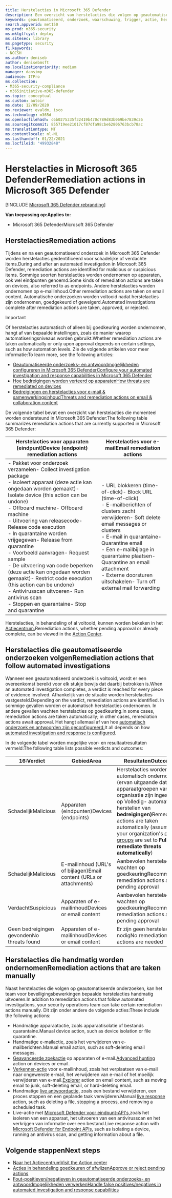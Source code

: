 ```yaml
---
title: Herstelacties in Microsoft 365 Defender
description: Een overzicht van herstelacties die volgen op geautomatiseerde onderzoeken in Microsoft 365 Defender
keywords: geautomatiseerd, onderzoek, waarschuwing, trigger, actie, herstel
search.appverid: met150
ms.prod: m365-security
ms.mktglfcycl: deploy
ms.sitesec: library
ms.pagetype: security
f1.keywords:
- NOCSH
ms.author: deniseb
author: denisebmsft
ms.localizationpriority: medium
manager: dansimp
audience: ITPro
ms.collection:
- M365-security-compliance
- m365initiative-m365-defender
ms.topic: conceptual
ms.custom: autoir
ms.date: 12/09/2020
ms.reviewer: evaldm, isco
ms.technology: m365d
ms.openlocfilehash: c6b0275335f32419b470c789d83b069be7839c36
ms.sourcegitcommit: 855719ee21017cf87dfa98cbe62806763bcb78ac
ms.translationtype: MT
ms.contentlocale: nl-NL
ms.lasthandoff: 01/22/2021
ms.locfileid: "49932848"
---
```

# <a name="remediation-actions-in-microsoft-365-defender"></a><span data-ttu-id="b1c19-104">Herstelacties in Microsoft 365 Defender</span><span class="sxs-lookup"><span data-stu-id="b1c19-104">Remediation actions in Microsoft 365 Defender</span></span>

[!INCLUDE [Microsoft 365 Defender rebranding](../includes/microsoft-defender.md)]


<span data-ttu-id="b1c19-105">**Van toepassing op:**</span><span class="sxs-lookup"><span data-stu-id="b1c19-105">**Applies to:**</span></span>
- <span data-ttu-id="b1c19-106">Microsoft 365 Defender</span><span class="sxs-lookup"><span data-stu-id="b1c19-106">Microsoft 365 Defender</span></span>

## <a name="remediation-actions"></a><span data-ttu-id="b1c19-107">Herstelacties</span><span class="sxs-lookup"><span data-stu-id="b1c19-107">Remediation actions</span></span>

<span data-ttu-id="b1c19-108">Tijdens en na een geautomatiseerd onderzoek in Microsoft 365 Defender worden herstelacties geïdentificeerd voor schadelijke of verdachte items.</span><span class="sxs-lookup"><span data-stu-id="b1c19-108">During and after an automated investigation in Microsoft 365 Defender, remediation actions are identified for malicious or suspicious items.</span></span> <span data-ttu-id="b1c19-109">Sommige soorten herstelacties worden ondernomen op apparaten, ook wel eindpunten genoemd.</span><span class="sxs-lookup"><span data-stu-id="b1c19-109">Some kinds of remediation actions are taken on devices, also referred to as endpoints.</span></span> <span data-ttu-id="b1c19-110">Andere herstelacties worden ondernomen op e-mailinhoud.</span><span class="sxs-lookup"><span data-stu-id="b1c19-110">Other remediation actions are taken on email content.</span></span> <span data-ttu-id="b1c19-111">Automatische onderzoeken worden voltooid nadat herstelacties zijn ondernomen, goedgekeurd of geweigerd.</span><span class="sxs-lookup"><span data-stu-id="b1c19-111">Automated investigations complete after remediation actions are taken, approved, or rejected.</span></span>

> [!IMPORTANT]
> <span data-ttu-id="b1c19-112">Of herstelacties automatisch of alleen bij goedkeuring worden ondernomen, hangt af van bepaalde instellingen, zoals de manier waarop automatiseringsniveaus worden gebruikt.</span><span class="sxs-lookup"><span data-stu-id="b1c19-112">Whether remediation actions are taken automatically or only upon approval depends on certain settings, such as how automation levels.</span></span> <span data-ttu-id="b1c19-113">Zie de volgende artikelen voor meer informatie:</span><span class="sxs-lookup"><span data-stu-id="b1c19-113">To learn more, see the following articles:</span></span>
> - [<span data-ttu-id="b1c19-114">Geautomatiseerde onderzoeks- en antwoordmogelijkheden configureren in Microsoft 365 Defender</span><span class="sxs-lookup"><span data-stu-id="b1c19-114">Configure your automated investigation and response capabilities in Microsoft 365 Defender</span></span>](mtp-configure-auto-investigation-response.md)
> - [<span data-ttu-id="b1c19-115">Hoe bedreigingen worden verteerd op apparaten</span><span class="sxs-lookup"><span data-stu-id="b1c19-115">How threats are remediated on devices</span></span>](https://docs.microsoft.com/windows/security/threat-protection/microsoft-defender-atp/automated-investigations)
> - [<span data-ttu-id="b1c19-116">Bedreigingen en herstelacties voor e-mail & samenwerkingsinhoud</span><span class="sxs-lookup"><span data-stu-id="b1c19-116">Threats and remediation actions on email & collaboration content</span></span>](https://docs.microsoft.com/microsoft-365/security/office-365-security/air-remediation-actions#threats-and-remediation-actions)

<span data-ttu-id="b1c19-117">De volgende tabel bevat een overzicht van herstelacties die momenteel worden ondersteund in Microsoft 365 Defender:</span><span class="sxs-lookup"><span data-stu-id="b1c19-117">The following table summarizes remediation actions that are currently supported in Microsoft 365 Defender:</span></span> 

|<span data-ttu-id="b1c19-118">Herstelacties voor apparaten (eindpunt)</span><span class="sxs-lookup"><span data-stu-id="b1c19-118">Device (endpoint) remediation actions</span></span>  |<span data-ttu-id="b1c19-119">Herstelacties voor e-mail</span><span class="sxs-lookup"><span data-stu-id="b1c19-119">Email remediation actions</span></span>  |
|---------|---------|
|<span data-ttu-id="b1c19-120">- Pakket voor onderzoek verzamelen</span><span class="sxs-lookup"><span data-stu-id="b1c19-120">- Collect investigation package</span></span> <br/><span data-ttu-id="b1c19-121">- Isoleert apparaat (deze actie kan ongedaan worden gemaakt)</span><span class="sxs-lookup"><span data-stu-id="b1c19-121">- Isolate device (this action can be undone)</span></span><br/><span data-ttu-id="b1c19-122">- Offboard machine</span><span class="sxs-lookup"><span data-stu-id="b1c19-122">- Offboard machine</span></span> <br/><span data-ttu-id="b1c19-123">- Uitvoering van releasecode</span><span class="sxs-lookup"><span data-stu-id="b1c19-123">- Release code execution</span></span> <br/><span data-ttu-id="b1c19-124">- In quarantaine worden vrijgegeven</span><span class="sxs-lookup"><span data-stu-id="b1c19-124">- Release from quarantine</span></span> <br/><span data-ttu-id="b1c19-125">- Voorbeeld aanvragen</span><span class="sxs-lookup"><span data-stu-id="b1c19-125">- Request sample</span></span> <br/><span data-ttu-id="b1c19-126">- De uitvoering van code beperken (deze actie kan ongedaan worden gemaakt)</span><span class="sxs-lookup"><span data-stu-id="b1c19-126">- Restrict code execution (this action can be undone)</span></span> <br/><span data-ttu-id="b1c19-127">- Antivirusscan uitvoeren</span><span class="sxs-lookup"><span data-stu-id="b1c19-127">- Run antivirus scan</span></span> <br/><span data-ttu-id="b1c19-128">- Stoppen en quarantaine</span><span class="sxs-lookup"><span data-stu-id="b1c19-128">- Stop and quarantine</span></span>      |<span data-ttu-id="b1c19-129">- URL blokkeren (time-of-click)</span><span class="sxs-lookup"><span data-stu-id="b1c19-129">- Block URL (time-of-click)</span></span><br/><span data-ttu-id="b1c19-130">- E-mailberichten of clusters zacht verwijderen</span><span class="sxs-lookup"><span data-stu-id="b1c19-130">- Soft delete email messages or clusters</span></span><br/><span data-ttu-id="b1c19-131">- E-mail in quarantaine</span><span class="sxs-lookup"><span data-stu-id="b1c19-131">- Quarantine email</span></span><br/><span data-ttu-id="b1c19-132">- Een e-mailbijlage in quarantaine plaatsen</span><span class="sxs-lookup"><span data-stu-id="b1c19-132">- Quarantine an email attachment</span></span><br/><span data-ttu-id="b1c19-133">- Externe doorsturen uitschakelen</span><span class="sxs-lookup"><span data-stu-id="b1c19-133">- Turn off external mail forwarding</span></span>          |

<span data-ttu-id="b1c19-134">Herstelacties, in behandeling of al voltooid, kunnen worden bekeken in het [Actiecentrum.](https://docs.microsoft.com/microsoft-365/security/mtp/mtp-action-center)</span><span class="sxs-lookup"><span data-stu-id="b1c19-134">Remediation actions, whether pending approval or already complete, can be viewed in the [Action Center](https://docs.microsoft.com/microsoft-365/security/mtp/mtp-action-center).</span></span>

## <a name="remediation-actions-that-follow-automated-investigations"></a><span data-ttu-id="b1c19-135">Herstelacties die geautomatiseerde onderzoeken volgen</span><span class="sxs-lookup"><span data-stu-id="b1c19-135">Remediation actions that follow automated investigations</span></span>

<span data-ttu-id="b1c19-136">Wanneer een geautomatiseerd onderzoek is voltooid, wordt er een overeenkomst bereikt voor elk stukje bewijs dat daarbij betrokken is.</span><span class="sxs-lookup"><span data-stu-id="b1c19-136">When an automated investigation completes, a verdict is reached for every piece of evidence involved.</span></span> <span data-ttu-id="b1c19-137">Afhankelijk van de situatie worden herstelacties vastgesteld.</span><span class="sxs-lookup"><span data-stu-id="b1c19-137">Depending on the verdict, remediation actions are identified.</span></span> <span data-ttu-id="b1c19-138">In sommige gevallen worden er automatisch herstelacties ondernomen. In andere gevallen wachten herstelacties op goedkeuring.</span><span class="sxs-lookup"><span data-stu-id="b1c19-138">In some cases, remediation actions are taken automatically; in other cases, remediation actions await approval.</span></span> <span data-ttu-id="b1c19-139">Het hangt allemaal af van hoe [automatisch onderzoek en antwoorden zijn geconfigureerd.](mtp-configure-auto-investigation-response.md)</span><span class="sxs-lookup"><span data-stu-id="b1c19-139">It all depends on how [automated investigation and response is configured](mtp-configure-auto-investigation-response.md).</span></span>

<span data-ttu-id="b1c19-140">In de volgende tabel worden mogelijke voor- en resultaatresultaten vermeld:</span><span class="sxs-lookup"><span data-stu-id="b1c19-140">The following table lists possible verdicts and outcomes:</span></span>

| <span data-ttu-id="b1c19-141">16:</span><span class="sxs-lookup"><span data-stu-id="b1c19-141">Verdict</span></span>    | <span data-ttu-id="b1c19-142">Gebied</span><span class="sxs-lookup"><span data-stu-id="b1c19-142">Area</span></span>    | <span data-ttu-id="b1c19-143">Resultaten</span><span class="sxs-lookup"><span data-stu-id="b1c19-143">Outcomes</span></span>|
|------|------|------|
| <span data-ttu-id="b1c19-144">Schadelijk</span><span class="sxs-lookup"><span data-stu-id="b1c19-144">Malicious</span></span>    | <span data-ttu-id="b1c19-145">Apparaten (eindpunten)</span><span class="sxs-lookup"><span data-stu-id="b1c19-145">Devices (endpoints)</span></span>    | <span data-ttu-id="b1c19-146">Herstelacties worden automatisch ondernomen (ervan uitgaande [](mtp-configure-auto-investigation-response.md#review-or-change-the-automation-level-for-device-groups) dat de apparaatgroepen van uw organisatie zijn ingesteld op Volledig- automatisch herstellen van **bedreigingen)**</span><span class="sxs-lookup"><span data-stu-id="b1c19-146">Remediation actions are taken automatically (assuming your organization's [device groups](mtp-configure-auto-investigation-response.md#review-or-change-the-automation-level-for-device-groups) are set to **Full - remediate threats automatically**)</span></span>|
| <span data-ttu-id="b1c19-147">Schadelijk</span><span class="sxs-lookup"><span data-stu-id="b1c19-147">Malicious</span></span>    | <span data-ttu-id="b1c19-148">E-mailinhoud (URL's of bijlagen)</span><span class="sxs-lookup"><span data-stu-id="b1c19-148">Email content (URLs or attachments)</span></span> | <span data-ttu-id="b1c19-149">Aanbevolen herstelacties wachten op goedkeuring</span><span class="sxs-lookup"><span data-stu-id="b1c19-149">Recommended remediation actions are pending approval</span></span>|
| <span data-ttu-id="b1c19-150">Verdacht</span><span class="sxs-lookup"><span data-stu-id="b1c19-150">Suspicious</span></span>    | <span data-ttu-id="b1c19-151">Apparaten of e-mailinhoud</span><span class="sxs-lookup"><span data-stu-id="b1c19-151">Devices or email content</span></span> | <span data-ttu-id="b1c19-152">Aanbevolen herstelacties wachten op goedkeuring</span><span class="sxs-lookup"><span data-stu-id="b1c19-152">Recommended remediation actions are pending approval</span></span>|
| <span data-ttu-id="b1c19-153">Geen bedreigingen gevonden</span><span class="sxs-lookup"><span data-stu-id="b1c19-153">No threats found</span></span>    | <span data-ttu-id="b1c19-154">Apparaten of e-mailinhoud</span><span class="sxs-lookup"><span data-stu-id="b1c19-154">Devices or email content</span></span>    | <span data-ttu-id="b1c19-155">Er zijn geen herstelacties nodig</span><span class="sxs-lookup"><span data-stu-id="b1c19-155">No remediation actions are needed</span></span>|


## <a name="remediation-actions-that-are-taken-manually"></a><span data-ttu-id="b1c19-156">Herstelacties die handmatig worden ondernomen</span><span class="sxs-lookup"><span data-stu-id="b1c19-156">Remediation actions that are taken manually</span></span>

<span data-ttu-id="b1c19-157">Naast herstelacties die volgen op geautomatiseerde onderzoeken, kan het team voor beveiligingsbewerkingen bepaalde herstelacties handmatig uitvoeren.</span><span class="sxs-lookup"><span data-stu-id="b1c19-157">In addition to remediation actions that follow automated investigations, your security operations team can take certain remediation actions manually.</span></span> <span data-ttu-id="b1c19-158">Dit zijn onder andere de volgende acties:</span><span class="sxs-lookup"><span data-stu-id="b1c19-158">These include the following actions:</span></span>

- <span data-ttu-id="b1c19-159">Handmatige apparaatactie, zoals apparaatisolatie of bestands quarantaine.</span><span class="sxs-lookup"><span data-stu-id="b1c19-159">Manual device action, such as device isolation or file quarantine.</span></span>
- <span data-ttu-id="b1c19-160">Handmatige e-mailactie, zoals het verwijderen van e-mailberichten.</span><span class="sxs-lookup"><span data-stu-id="b1c19-160">Manual email action, such as soft-deleting email messages.</span></span> 
- <span data-ttu-id="b1c19-161">[Geavanceerde zoekactie](https://docs.microsoft.com/windows/security/threat-protection/microsoft-defender-atp/advanced-hunting-overview) op apparaten of e-mail.</span><span class="sxs-lookup"><span data-stu-id="b1c19-161">[Advanced hunting](https://docs.microsoft.com/windows/security/threat-protection/microsoft-defender-atp/advanced-hunting-overview) action on devices or email.</span></span>
- <span data-ttu-id="b1c19-162">[Verkenner-actie](https://docs.microsoft.com/microsoft-365/security/office-365-security/threat-explorer) voor e-mailinhoud, zoals het verplaatsen van e-mail naar ongewenste e-mail, het verwijderen van e-mail of het moeilijk verwijderen van e-mail.</span><span class="sxs-lookup"><span data-stu-id="b1c19-162">[Explorer](https://docs.microsoft.com/microsoft-365/security/office-365-security/threat-explorer) action on email content, such as moving email to junk, soft-deleting email, or hard-deleting email.</span></span>
- <span data-ttu-id="b1c19-163">Handmatige [live antwoordactie,](https://docs.microsoft.com/windows/security/threat-protection/microsoft-defender-atp/live-response) zoals een bestand verwijderen, een proces stoppen en een geplande taak verwijderen.</span><span class="sxs-lookup"><span data-stu-id="b1c19-163">Manual [live response](https://docs.microsoft.com/windows/security/threat-protection/microsoft-defender-atp/live-response) action, such as deleting a file, stopping a process, and removing a scheduled task.</span></span>
- <span data-ttu-id="b1c19-164">Live-actie met [Microsoft Defender voor eindpunt-API's,](https://docs.microsoft.com/windows/security/threat-protection/microsoft-defender-atp/management-apis#microsoft-defender-for-endpoint-apis)zoals het isoleren van een apparaat, het uitvoeren van een antivirusscan en het verkrijgen van informatie over een bestand.</span><span class="sxs-lookup"><span data-stu-id="b1c19-164">Live response action with [Microsoft Defender for Endpoint APIs](https://docs.microsoft.com/windows/security/threat-protection/microsoft-defender-atp/management-apis#microsoft-defender-for-endpoint-apis), such as isolating a device, running an antivirus scan, and getting information about a file.</span></span> 

## <a name="next-steps"></a><span data-ttu-id="b1c19-165">Volgende stappen</span><span class="sxs-lookup"><span data-stu-id="b1c19-165">Next steps</span></span>

- [<span data-ttu-id="b1c19-166">Naar het Actiecentrum</span><span class="sxs-lookup"><span data-stu-id="b1c19-166">Visit the Action center</span></span>](https://docs.microsoft.com/microsoft-365/security/mtp/mtp-action-center)
- [<span data-ttu-id="b1c19-167">Acties in behandeling goedkeuren of afwijzen</span><span class="sxs-lookup"><span data-stu-id="b1c19-167">Approve or reject pending actions</span></span>](https://docs.microsoft.com/microsoft-365/security/mtp/mtp-autoir-actions)
- [<span data-ttu-id="b1c19-168">Fout-positieven/negatieven in geautomatiseerde onderzoeks- en antwoordmogelijkheden verwerken</span><span class="sxs-lookup"><span data-stu-id="b1c19-168">Handle false positives/negatives in automated investigation and response capabilities</span></span>](mtp-autoir-report-false-positives-negatives.md)
